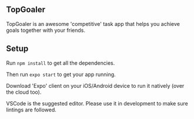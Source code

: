 ## TopGoaler

TopGoaler is an awesome 'competitive' task app that helps you achieve goals together with your friends. 


## Setup

Run `npm install` to get all the dependencies. 

Then run `expo start` to get your app running. 

Download 'Expo' client on your iOS/Android device to run it natively (over the cloud too). 

VSCode is the suggested editor. Please use it in development to make sure lintings are followed.
